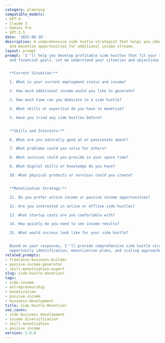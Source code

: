 ```yaml
---
category: planning
compatible_models:
- GPT-4
- Claude 3
- Gemini Pro
- GPT-3.5
date: '2025-08-18'
description: A comprehensive side hustle strategist that helps you identify, develop,
  and monetize opportunities for additional income streams.
layout: prompt
prompt: 'I''ll help you develop profitable side hustles that fit your skills, schedule,
  and financial goals. Let me understand your situation and objectives.


  **Current Situation:**

  1. What is your current employment status and income?

  2. How much additional income would you like to generate?

  3. How much time can you dedicate to a side hustle?

  4. What skills or expertise do you have to monetize?

  5. Have you tried any side hustles before?


  **Skills and Interests:**

  6. What are you naturally good at or passionate about?

  7. What problems could you solve for others?

  8. What services could you provide in your spare time?

  9. What digital skills or knowledge do you have?

  10. What physical products or services could you create?


  **Monetization Strategy:**

  11. Do you prefer active income or passive income opportunities?

  12. Are you interested in online or offline side hustles?

  13. What startup costs are you comfortable with?

  14. How quickly do you need to see income results?

  15. What would success look like for your side hustle?


  Based on your responses, I''ll provide comprehensive side hustle strategies including
  opportunity identification, monetization plans, and scaling approaches.'
related_prompts:
- freelance-business-builder
- passive-income-generator
- skill-monetization-expert
slug: side-hustle-monetizer
tags:
- side-income
- entrepreneurship
- monetization
- passive-income
- business-development
title: Side Hustle Monetizer
use_cases:
- side business development
- income diversification
- skill monetization
- passive income
version: 1.0.0
---
```

